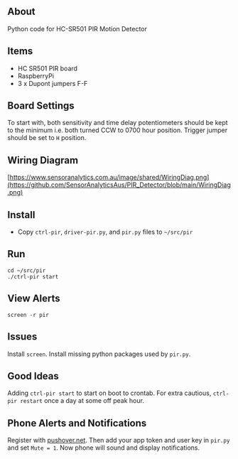 ## About
Python code for HC-SR501 PIR Motion Detector

## Items
* HC SR501 PIR board
* RaspberryPi
* 3 x Dupont jumpers F-F

## Board Settings
To start with, both sensitivity and time delay potentiometers should be kept to the minimum i.e. both turned CCW to 0700 hour position. Trigger jumper should be set to `H` position.

## Wiring Diagram
[https://www.sensoranalytics.com.au/image/shared/WiringDiag.png](https://github.com/SensorAnalyticsAus/PIR_Detector/blob/main/WiringDiag.png)

## Install
* Copy `ctrl-pir`, `driver-pir.py`, and `pir.py` files to `~/src/pir`

## Run
`cd ~/src/pir` <br>
```./ctrl-pir start```

## View Alerts
`screen -r pir`

## Issues
Install `screen`. Install missing python packages used by `pir.py`.

## Good Ideas
Adding `ctrl-pir start` to start on boot to crontab. For extra cautious, `ctrl-pir restart` once a day at some off peak hour.

## Phone Alerts and Notifications
Register with [pushover.net](https://pushover.net). Then add your app token and user key in `pir.py` and set `Mute = 1`. Now phone will sound and display notifications.